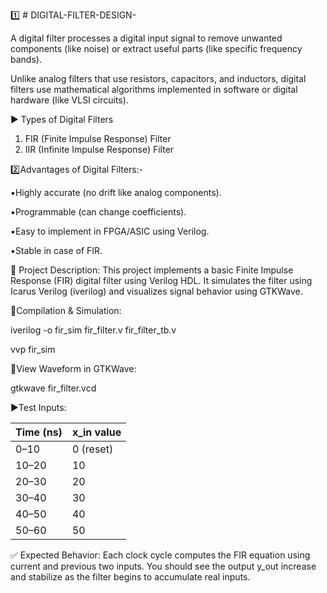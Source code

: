 1️⃣ # DIGITAL-FILTER-DESIGN-

A digital filter processes a digital input signal to remove unwanted components (like noise) or extract useful parts (like specific frequency bands).

Unlike analog filters that use resistors, capacitors, and inductors, digital filters use mathematical algorithms implemented in software or digital hardware (like VLSI circuits).

▶️ Types of Digital Filters
1. FIR (Finite Impulse Response) Filter
2. IIR (Infinite Impulse Response) Filter

2️⃣Advantages of Digital Filters:-

▪️Highly accurate (no drift like analog components).

▪️Programmable (can change coefficients).

▪️Easy to implement in FPGA/ASIC using Verilog.

▪️Stable in case of FIR.

📁 Project Description:
This project implements a basic Finite Impulse Response (FIR) digital filter using Verilog HDL. It simulates the filter using Icarus Verilog (iverilog) and visualizes signal behavior using GTKWave.

🔸️Compilation & Simulation:

iverilog -o fir_sim fir_filter.v fir_filter_tb.v

vvp fir_sim

🔸️View Waveform in GTKWave:

gtkwave fir_filter.vcd

▶️Test Inputs:

| Time (ns) | x\_in value |
| --------- | ----------- |
| 0–10      | 0 (reset)   |
| 10–20     | 10          |
| 20–30     | 20          |
| 30–40     | 30          |
| 40–50     | 40          |
| 50–60     | 50          |

✅ Expected Behavior:
Each clock cycle computes the FIR equation using current and previous two inputs. You should see the output y_out increase and stabilize as the filter begins to accumulate real inputs.

